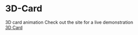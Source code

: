 # 3D-Card
3D card animation
Check out the site for a live demonstration
<br>
<a href="https://jgonza25.github.io/3D-Card/">3D Card</a>
